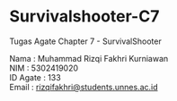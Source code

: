 # Survivalshooter-C7
 Tugas Agate Chapter 7 - SurvivalShooter

Nama     : Muhammad Rizqi Fakhri Kurniawan<br>
NIM      : 5302419020<br>
ID Agate : 133<br>
Email    : rizqifakhri@students.unnes.ac.id<br>
